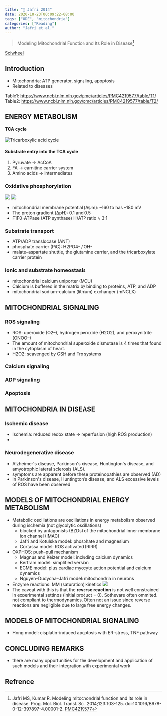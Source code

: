 ```yaml
---
title: "📒 Jafri 2014"
date: 2020-10-23T00:09:22+08:00
tags: ["ODE", "mitochondria"]
categories: ["Reading"]
author: "Jafri et al."
---
```


> Modeling Mitochondrial Function and Its Role in Disease[^Jafri2014]

[Sciwheel](https://sciwheel.com/work/#/items/4481383)

<!--more-->

## Introduction

* Mitochondria: ATP generator, signaling, apoptosis
* Related to diseases

Table1: https://www.ncbi.nlm.nih.gov/pmc/articles/PMC4219577/table/T1/
Table2: https://www.ncbi.nlm.nih.gov/pmc/articles/PMC4219577/table/T2/

## ENERGY METABOLISM

#### TCA cycle

![](https://www.ncbi.nlm.nih.gov/pmc/articles/PMC4219577/bin/nihms-638309-f0001.jpg "Tricarboxylic acid cycle")

#### Substrate entry into the TCA cycle
1. Pyruvate -> AcCoA
2. FA -> carnitine carrier system
3. Amino acids -> intermediates

### Oxidative phosphorylation
![](https://www.ncbi.nlm.nih.gov/pmc/articles/PMC4219577/bin/nihms-638309-f0002.jpg)
![](https://www.ncbi.nlm.nih.gov/pmc/articles/PMC4219577/bin/nihms-638309-f0003.jpg)
* mitochondrial membrane potential (Δψm): –160 to has –180 mV
* The proton gradient (ΔpH): 0.1 and 0.5
* F1F0-ATPase (ATP synthase) H/ATP ratio ≈ 3:1

### Substrate transport
* ATP/ADP translocase (ANT)
* phosphate carrier (PiC): H2PO4- / OH-
* malate–aspartate shuttle, the glutamine carrier, and the tricarboxylate carrier protein

### Ionic and substrate homeostasis
* mitochondrial calcium uniporter (MCU)
* Calcium is buffered in the matrix by binding to proteins, ATP, and ADP
* mitochondrial sodium–calcium (lithium) exchanger (mNCLX)

## MITOCHONDRIAL SIGNALING

### ROS signaling
* ROS: uperoxide (O2–), hydrogen peroxide (H2O2), and peroxynitrite (ONOO–)
* The amount of mitochondrial superoxide dismutase is 4 times that found in the cytoplasm of heart.
* H2O2: scavenged by GSH and Trx systems
### Calcium signaling

### ADP signaling

### Apoptosis

## MITOCHONDRIA IN DISEASE

### Ischemic disease
* Ischemia: reduced redox state => reperfusion (high ROS production)
*
### Neurodegenerative disease
* Alzheimer's disease, Parkinson's disease, Huntington's disease, and amyotrophic lateral sclerosis (ALS).
* symptoms are apparent before these proteinopathies are observed (AD)
* In Parkinson's disease, Huntington's disease, and ALS excessive levels of ROS have been observed

## MODELS OF MITOCHONDRIAL ENERGY METABOLISM
* Metabolic oscillations are oscillations in energy metabolism observed during ischemia (not glycolytic oscillations)
    * blocked by antagonists (BZDs) of the mitochondrial inner membrane ion channel (IMAC)
    * Jafri and Kotulska model: phosphate and magnesium
    * Cortassa model: ROS activated (RIRR)
* OXPHOS: push–pull mechanism
    * Magnus and Keizer model: including calcium dynamics
    * Bertram model: simplified version
    * ECME model: plus cardiac myocyte action potential and calcium dynamics
    * Nguyen–Dudycha–Jafri model: mitochondria in neurons
* Enzyme reactions: MM (saturation) kinetics
![](https://www.ncbi.nlm.nih.gov/pmc/articles/PMC4219577/bin/nihms-638309-f0004.jpg)
* The caveat with this is that the **reverse reaction** is not well constrained in experimental settings (initial product = 0). Sotheyare often ommited, not compliant to thermodynamics. Often not an issue since reverse reactions are negligible due to large free energy changes.

## MODELS OF MITOCHONDRIAL SIGNALING
* Hong model: cisplatin-induced apoptosis with ER-stress, TNF pathway

## CONCLUDING REMARKS
* there are many opportunities for the development and application of such models and their integration with experimental work

## Refrence
[^Jafri2014]: Jafri MS, Kumar R. Modeling mitochondrial function and its role in disease. Prog. Mol. Biol. Transl. Sci. 2014;123:103-125. doi:10.1016/B978-0-12-397897-4.00001-2. [PMC4219577](http://www.ncbi.nlm.nih.gov/pmc/articles/PMC4219577)
